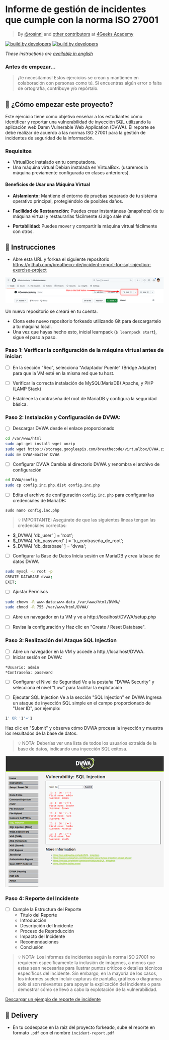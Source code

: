 #  Informe de gestión de incidentes que cumple con la norma ISO 27001
<!-- hide -->

> By [@rosinni](https://github.com/rosinni) and [other contributors](https://github.com/4GeeksAcademy/deploying-wordpress-debian/graphs/contributors) at [4Geeks Academy](https://4geeksacademy.co/)

[![build by developers](https://img.shields.io/badge/build_by-Developers-blue)](https://4geeks.com)
[![build by developers](https://img.shields.io/twitter/follow/4geeksacademy?style=social&logo=twitter)](https://twitter.com/4geeksacademy)

*These instructions are [available in english](https://github.com/breatheco-de/incident-report-management-exercise-project/blob/main/README.md)*
<!-- endhide -->


<!-- hide -->


### Antes de empezar...

> ¡Te necesitamos! Estos ejercicios se crean y mantienen en colaboración con personas como tú. Si encuentras algún error o falta de ortografía, contribuye y/o repórtalo.

<!-- endhide -->

## 🌱 ¿Cómo empezar este proyecto?

Este ejercicio tiene como objetivo enseñar a los estudiantes cómo identificar y reportar una vulnerabilidad de inyección SQL utilizando la aplicación web Damn Vulnerable Web Application (DVWA). El reporte se debe realizar de acuerdo a las normas ISO 27001 para la gestión de incidentes de seguridad de la información.

### Requisitos

* VirtualBox instalado en tu computadora.
* Una máquina virtual Debian instalada en VirtualBox. (usaremos la máquina previamente configurada en clases anteriores).


#### Beneficios de Usar una Máquina Virtual

- **Aislamiento:** Mantiene el entorno de pruebas separado de tu sistema operativo principal, protegiéndolo de posibles daños.

- **Facilidad de Restauración:** Puedes crear instantáneas (snapshots) de tu máquina virtual y restaurarlas fácilmente si algo sale mal.

- **Portabilidad:** Puedes mover y compartir la máquina virtual fácilmente con otros.

## 📝 Instrucciones

* Abre esta URL y forkea el siguiente repositorio https://github.com/breatheco-de/incident-report-for-sql-injection-exercise-project

 ![fork button](https://github.com/4GeeksAcademy/4GeeksAcademy/blob/master/site/src/static/fork_button.png?raw=true)

Un nuevo repositorio se creará en tu cuenta.

* Clona este nuevo repositorio forkeado utilizando Git para descargartelo a tu maquina local.
* Una vez que hayas hecho esto, inicial learnpack (`$ learnpack start`), sigue el paso a paso.

### Paso 1: Verificar la configuración de la máquina virtual antes de iniciar:
- [ ] En la sección "Red", selecciona "Adaptador Puente" (Bridge Adapter) para que la VM esté en la misma red que tu host.

- [ ] Verificar la correcta instalación de MySQL(MariaDB) Apache, y PHP (LAMP Stack)

- [ ] Establece la contraseña del root de MariaDB y configura la seguridad básica.


### Paso 2: Instalación y Configuración de DVWA:
- [ ] Descargar DVWA desde el enlace proporcionado

```sh
cd /var/www/html 
sudo apt-get install wget unzip
sudo wget https://storage.googleapis.com/breathecode/virtualbox/DVWA.zip sudo unzip DVWA.zip 
sudo mv DVWA-master DVWA

```
- [ ] Configurar DVWA
Cambia al directorio DVWA y renombra el archivo de configuración
```sh
cd DVWA/config 
sudo cp config.inc.php.dist config.inc.php
```
- [ ] Edita el archivo de configuración `config.inc.php` para configurar las credenciales de MariaDB:
```ssh
sudo nano config.inc.php
```
> 💡 IMPORTANTE: Asegúrate de que las siguientes líneas tengan las credenciales correctas:
* $_DVWA[ 'db_user' ] = 'root';
* $_DVWA[ 'db_password' ] = 'tu_contraseña_de_root'; 
* $_DVWA[ 'db_database' ] = 'dvwa';

- [ ] Configurar la Base de Datos
Inicia sesión en MariaDB y crea la base de datos DVWA
```sh
sudo mysql -u root -p 
CREATE DATABASE dvwa; 
EXIT;
```
- [ ] Ajustar Permisos
```sh
sudo chown -R www-data:www-data /var/www/html/DVWA/
sudo chmod -R 755 /var/www/html/DVWA/
```
- [ ] Abre un navegador en tu VM y ve a http://localhost/DVWA/setup.php
- [ ] Revisa la configuración y Haz clic en "Create / Reset Database".


### Paso 3: Realización del Ataque SQL Injection
- [ ] Abre un navegador en la VM y accede a http://localhost/DVWA.
- [ ] Iniciar sesión en DVWA:
```
*Usuario: admin
*Contraseña: password
```
- [ ] Configurar el Nivel de Seguridad
Ve a la pestaña "DVWA Security" y selecciona el nivel "Low" para facilitar la explotación

- [ ] Ejecutar SQL Injection
Ve a la sección "SQL Injection" en DVWA
Ingresa un ataque de inyección SQL simple en el campo proporcionado de "User ID", por ejemplo:
```sh
1' OR '1'='1
```
Haz clic en "Submit" y observa cómo DVWA procesa la inyección y muestra los resultados de la base de datos. 
> 💡 NOTA: Deberías ver una lista de todos los usuarios extraída de la base de datos, indicando una inyección SQL exitosa.


![vulnerability](assets/vulnerability.png)



### Paso 4: Reporte del Incidente
- [ ] Cumple la Estructura del Reporte
  * Título del Reporte
  * Introducción
  * Descripción del Incidente
  * Proceso de Reproducción
  * Impacto del Incidente
  * Recomendaciones
  * Conclusión


> 💡 NOTA: Los informes de incidentes según la norma ISO 27001 no requieren específicamente la inclusión de imágenes, a menos que estas sean necesarias para ilustrar puntos críticos o detalles técnicos específicos del incidente. Sin embargo, en la mayoría de los casos, los informes suelen incluir capturas de pantalla, gráficos o diagramas solo si son relevantes para apoyar la explicación del incidente o para demostrar cómo se llevó a cabo la explotación de la vulnerabilidad.

[Descargar un ejemplo de reporte de incidente](assets/incident_report_iso27001.pdf)

## 📝 Delivery

* En tu codespace en la raiz del proyecto forkeado, sube el  reporte en formato `.pdf` con el nombre `incident-report.pdf`

